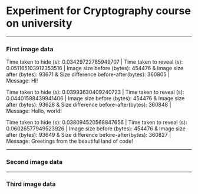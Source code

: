 # Experiment for Cryptography course on university
---
### First image data

Time taken to hide (s): 0.03429722785949707 | Time taken to reveal (s): 0.051165103912353516 | Image size before (bytes): 454476 & Image size after (bytes): 93671  & Size difference before-after(bytes): 360805 | Message: Hi!

Time taken to hide (s): 0.03993630409240723 | Time taken to reveal (s): 0.04401588439941406 | Image size before (bytes): 454476 & Image size after (bytes): 93628  & Size difference before-after(bytes): 360848 | Message: 
Hello, world!

Time taken to hide (s): 0.038094520568847656 | Time taken to reveal (s): 0.06026577949523926 | Image size before (bytes): 454476 & Image size after (bytes): 93649  & Size difference before-after(bytes): 360827 | Message: Greetings from the beautiful land of code!

---
### Second image data

---
### Third image data
